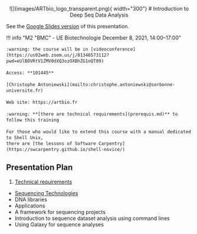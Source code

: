 <center>
![](images/ARTbio_logo_transparent.png){ width="300"}
# Introduction to Deep Seq Data Analysis
</center>

See the <a href="https://docs.google.com/presentation/d/1csCR1KwuJo1DXdGgWkNJKxBsEmY6PJ
-6l1OZmI_qldo/edit?usp=sharing" target="_blank">Google Slides version</a> of this
presentation.

!!! info "M2 "BMC" - UE Biotechnologie December 8, 2021, 14:00–17:00"
    
    :warning: the course will be in [videoconference](https://us02web.zoom.us/j/81346573112?pwd=eUlBOVRtV1ZMV0dXQ3ozOXBhZG1nQT09)
    
    Access: **101445**
    
    [Christophe Antoniewski](mailto:christophe.antoniewski@sorbonne-universite.fr)
    
    Web site: https://artbio.fr
    
    :warning: **[there are technical requirements](prerequis.md)** to follow this training
    
    For those who would like to extend this course with a manual dedicated to Shell Unix,
    there are [the lessons of Software Carpentry](https://swcarpentry.github.io/shell-novice/)

## Presentation Plan

1. [Technical requirements](prerequis.md)
- [Sequencing Technologies](illumina.md)
- DNA libraries
- Applications
- A framework for sequencing projects
- Introduction to sequence dataset analysis using command lines
- Using Galaxy for sequence analyses


